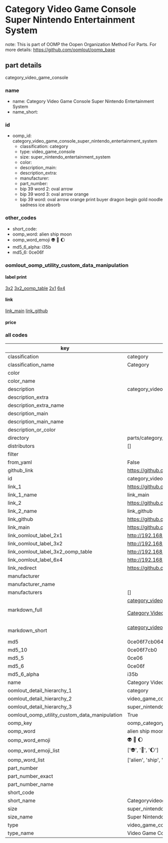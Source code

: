 # Category Video Game Console Super Nintendo Entertainment System  

note: This is part of OOMP the Oopen Organization Method For Parts. For more details: https://github.com/oomlout/oomp_base

##  part details
  



category_video_game_console



### name
* name: Category Video Game Console Super Nintendo Entertainment System
* name_short: 
### id
* oomp_id: category_video_game_console_super_nintendo_entertainment_system
  * classification: category
  * type: video_game_console
  * size: super_nintendo_entertainment_system
  * color: 
  * description_main: 
  * description_extra: 
  * manufacturer: 
  * part_number: 
  * bip 39 word 2: oval arrow
  * bip 39 word 3: oval arrow orange
  * bip 39 word: oval arrow orange print buyer dragon begin gold noodle sadness ice absorb

### other_codes
* short_code: 
* oomp_word: alien ship moon
* oomp_word_emoji :alien: :ship: :moon:
* md5_6_alpha: i35b
* md5_6: 0ce06f






### oomlout_oomp_utility_custom_data_manipulation
#### label print
[3x2](http://192.168.1.245:1112/?label=oomp%20i35b)
[3x2_oomp_table](http://192.168.1.108:1112/?label=oomp%20i35b)
[2x1](http://192.168.1.242:1112/?label=oomp%20i35b)
[6x4](http://192.168.1.55:1112/?label=oomp%20i35b)    

#### link

[link_main](https://github.com/oomlout/oomlout_oomp_version_1_messy/tree/main/parts/category_video_game_console_super_nintendo_entertainment_system) [link_github](https://github.com/oomlout/oomlout_oomp_version_1_messy/tree/main/parts/category_video_game_console_super_nintendo_entertainment_system)                             

#### price







### all codes 
| key | value |  
| --- | --- |  
| classification | category |  
| classification_name | Category |  
| color |  |  
| color_name |  |  
| description | category_video_game_console |  
| description_extra |  |  
| description_extra_name |  |  
| description_main |  |  
| description_main_name |  |  
| description_or_color |   |  
| directory | parts/category_video_game_console_super_nintendo_entertainment_system |  
| distributors | [] |  
| filter |  |  
| from_yaml | False |  
| github_link | https://github.com/oomlout/oomlout_oomp_part_src/tree/main/parts/category_video_game_console_super_nintendo_entertainment_system |  
| id | category_video_game_console_super_nintendo_entertainment_system |  
| link_1 | https://github.com/oomlout/oomlout_oomp_version_1_messy/tree/main/parts/category_video_game_console_super_nintendo_entertainment_system |  
| link_1_name | link_main |  
| link_2 | https://github.com/oomlout/oomlout_oomp_version_1_messy/tree/main/parts/category_video_game_console_super_nintendo_entertainment_system |  
| link_2_name | link_github |  
| link_github | https://github.com/oomlout/oomlout_oomp_version_1_messy/tree/main/parts/category_video_game_console_super_nintendo_entertainment_system |  
| link_main | https://github.com/oomlout/oomlout_oomp_version_1_messy/tree/main/parts/category_video_game_console_super_nintendo_entertainment_system |  
| link_oomlout_label_2x1 | http://192.168.1.242:1112/?label=oomp%20i35b |  
| link_oomlout_label_3x2 | http://192.168.1.245:1112/?label=oomp%20i35b |  
| link_oomlout_label_3x2_oomp_table | http://192.168.1.108:1112/?label=oomp%20i35b |  
| link_oomlout_label_6x4 | http://192.168.1.55:1112/?label=oomp%20i35b |  
| link_redirect | https://github.com/oomlout/oomlout_oomp_version_1_messy/tree/main/parts/category_video_game_console_super_nintendo_entertainment_system |  
| manufacturer |  |  
| manufacturer_name |  |  
| manufacturers | [] |  
| markdown_full | [category_video_game_console_super_nintendo_entertainment_system](none)<br>[](none)<br>[Category Video Game Console Super Nintendo Entertainment System](none)<br><br> |  
| markdown_short | [category_video_game_console_super_nintendo_entertainment_system](none)<br><br> |  
| md5 | 0ce06f7cb0644289080fbaad37832ced |  
| md5_10 | 0ce06f7cb0 |  
| md5_5 | 0ce06 |  
| md5_6 | 0ce06f |  
| md5_6_alpha | i35b |  
| name | Category Video Game Console Super Nintendo Entertainment System |  
| oomlout_detail_hierarchy_1 | category |  
| oomlout_detail_hierarchy_2 | video_game_console |  
| oomlout_detail_hierarchy_3 | super_nintendo_entertainment_system |  
| oomlout_oomp_utility_custom_data_manipulation | True |  
| oomp_key | oomp_category_video_game_console_super_nintendo_entertainment_system |  
| oomp_word | alien ship moon |  
| oomp_word_emoji | :alien: :ship: :moon: |  
| oomp_word_emoji_list | [':alien:', ':ship:', ':moon:'] |  
| oomp_word_list | ['alien', 'ship', 'moon'] |  
| part_number |  |  
| part_number_exact |  |  
| part_number_name |  |  
| short_code |  |  
| short_name | Categoryvideogameconsole |  
| size | super_nintendo_entertainment_system |  
| size_name | Super Nintendo Entertainment System |  
| type | video_game_console |  
| type_name | Video Game Console |  
